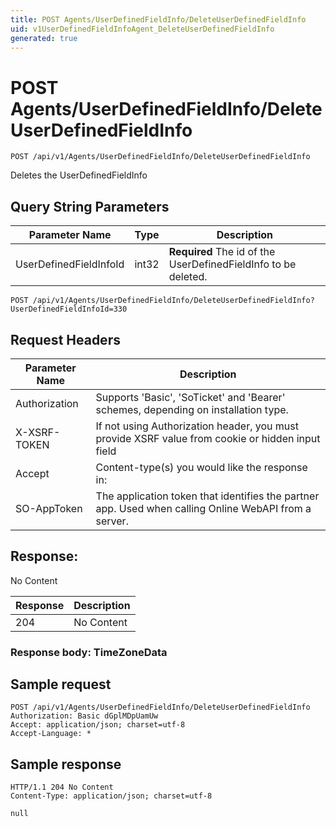 ```yaml
---
title: POST Agents/UserDefinedFieldInfo/DeleteUserDefinedFieldInfo
uid: v1UserDefinedFieldInfoAgent_DeleteUserDefinedFieldInfo
generated: true
---
```


# POST Agents/UserDefinedFieldInfo/DeleteUserDefinedFieldInfo

```http
POST /api/v1/Agents/UserDefinedFieldInfo/DeleteUserDefinedFieldInfo
```

Deletes the UserDefinedFieldInfo







## Query String Parameters

| Parameter Name | Type |  Description |
|----------------|------|--------------|
| UserDefinedFieldInfoId | int32 | **Required** The id of the UserDefinedFieldInfo to be deleted. |

```http
POST /api/v1/Agents/UserDefinedFieldInfo/DeleteUserDefinedFieldInfo?UserDefinedFieldInfoId=330
```


## Request Headers

| Parameter Name | Description |
|----------------|-------------|
| Authorization  | Supports 'Basic', 'SoTicket' and 'Bearer' schemes, depending on installation type. |
| X-XSRF-TOKEN   | If not using Authorization header, you must provide XSRF value from cookie or hidden input field |
| Accept         | Content-type(s) you would like the response in:  |
| SO-AppToken | The application token that identifies the partner app. Used when calling Online WebAPI from a server. |


## Response:

No Content

| Response | Description |
|----------------|-------------|
| 204 | No Content |

### Response body: TimeZoneData


## Sample request

```http!
POST /api/v1/Agents/UserDefinedFieldInfo/DeleteUserDefinedFieldInfo
Authorization: Basic dGplMDpUamUw
Accept: application/json; charset=utf-8
Accept-Language: *
```

## Sample response

```http_
HTTP/1.1 204 No Content
Content-Type: application/json; charset=utf-8

null
```